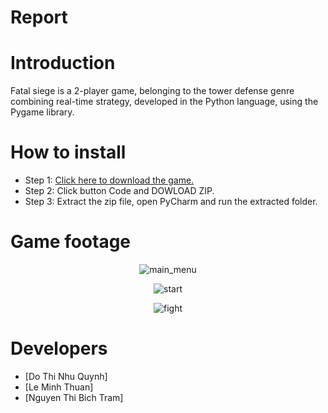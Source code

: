 # Report

# Introduction
Fatal siege is a 2-player game, belonging to the tower defense genre combining real-time strategy, developed in the Python language, using the Pygame library.
# How to install
* Step 1: [Click here to download the game.](https://github.com/ThunSuy/FatalSiege)
* Step 2: Click button Code and DOWLOAD ZIP.
* Step 3: Extract the zip file, open PyCharm and run the extracted folder.

# Game footage
<p align="center">
    <img src="https://i.pinimg.com/736x/ee/14/40/ee1440b712b7d47e1b7ce07ca6f64bb4.jpg" alt="main_menu">
</p>
<p align="center">
    <img src="https://i.pinimg.com/736x/ef/d1/10/efd11001a2fd7ddc0173e05fcf63824b.jpg" alt="start">
</p>
<p align="center">
    <img src="https://i.pinimg.com/736x/6e/c1/fd/6ec1fd8c22ed5566ba6e07e22ee5f702.jpg" alt="fight">
</p>

# Developers
* [Do Thi Nhu Quynh]
* [Le Minh Thuan]
* [Nguyen Thi Bich Tram]
